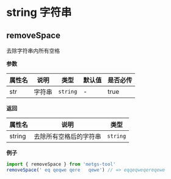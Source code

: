 # string 字符串

## removeSpace
去除字符串内所有空格

**参数**

| 属性名 | 说明 | 类型 | 默认值 | 是否必传 |
| ----- | --- | --- | ------ | ------ |
| str | 字符串 | `string` | - | true |

**返回**

| 属性名 | 说明 | 类型 |
| ----- | --- | --- |
| string | 去除所有空格后的字符串 | `string` |

**例子**
```ts
import { removeSpace } from 'metgs-tool'
removeSpace(' eq qeqwe qere   qewe') // => eqqeqweqereqewe
```